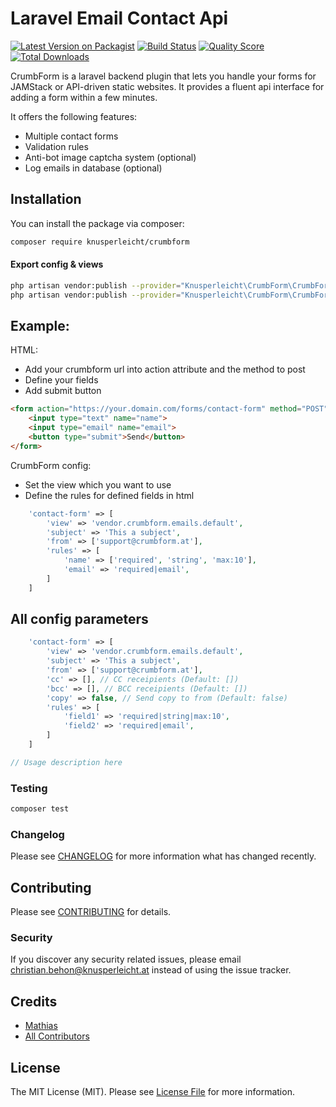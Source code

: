 # Laravel Email Contact Api

[![Latest Version on Packagist](https://img.shields.io/packagist/v/knusperleicht/email-contact-form.svg?style=flat-square)](https://packagist.org/packages/knusperleicht/email-contact-form)
[![Build Status](https://img.shields.io/travis/knusperleicht/email-contact-form/master.svg?style=flat-square)](https://travis-ci.org/knusperleicht/email-contact-form)
[![Quality Score](https://img.shields.io/scrutinizer/g/knusperleicht/email-contact-form.svg?style=flat-square)](https://scrutinizer-ci.com/g/knusperleicht/email-contact-form)
[![Total Downloads](https://img.shields.io/packagist/dt/knusperleicht/email-contact-form.svg?style=flat-square)](https://packagist.org/packages/knusperleicht/email-contact-form)

CrumbForm is a laravel backend plugin that lets you handle your forms for JAMStack or API-driven static websites. It
provides a fluent api interface for adding a form within a few minutes.

It offers the following features:

- Multiple contact forms
- Validation rules
- Anti-bot image captcha system (optional)
- Log emails in database (optional)

## Installation

You can install the package via composer:

```bash
composer require knusperleicht/crumbform
```

#### Export config & views

``` bash
php artisan vendor:publish --provider="Knusperleicht\CrumbForm\CrumbFormServiceProvider" --tag="config"
php artisan vendor:publish --provider="Knusperleicht\CrumbForm\CrumbFormServiceProvider" --tag="views"
```

## Example:

HTML:

- Add your crumbform url into action attribute and the method to post
- Define your fields
- Add submit button

``` html
<form action="https://your.domain.com/forms/contact-form" method="POST">
    <input type="text" name="name">
    <input type="email" name="email">
    <button type="submit">Send</button>
</form>
```

CrumbForm config:

- Set the view which you want to use
- Define the rules for defined fields in html

``` php
    'contact-form' => [
        'view' => 'vendor.crumbform.emails.default',
        'subject' => 'This a subject',
        'from' => ['support@crumbform.at'],
        'rules' => [
            'name' => ['required', 'string', 'max:10'],
            'email' => 'required|email',
        ]
    ]
```

## All config parameters

``` php
    'contact-form' => [
        'view' => 'vendor.crumbform.emails.default',
        'subject' => 'This a subject',
        'from' => ['support@crumbform.at'],
        'cc' => [], // CC receipients (Default: [])
        'bcc' => [], // BCC receipients (Default: [])
        'copy' => false, // Send copy to from (Default: false)
        'rules' => [
            'field1' => 'required|string|max:10',
            'field2' => 'required|email',
        ]
    ]
```

``` php
// Usage description here
```

### Testing

``` bash
composer test
```

### Changelog

Please see [CHANGELOG](CHANGELOG.md) for more information what has changed recently.

## Contributing

Please see [CONTRIBUTING](CONTRIBUTING.md) for details.

### Security

If you discover any security related issues, please email christian.behon@knusperleicht.at instead of using the issue
tracker.

## Credits

- [Mathias](https://github.com/knusperleicht)
- [All Contributors](../../contributors)

## License

The MIT License (MIT). Please see [License File](LICENSE.md) for more information.

